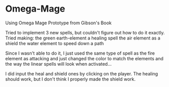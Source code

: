 # Omega-Mage
Using Omega Mage Prototype from Gibson's Book

Tried to implement 3 new spells, but couldn't figure out how to do it exactly.
Tried making:
  the green earth-element a healing spell
  the air element as a shield
  the water element to speed down a path
  
Since I wasn't able to do it, I just used the same type of spell as the fire element as attacking
and just changed the color to match the elements and the way the linear spells will look when activated...

I did input the heal and shield ones by clicking on the player. The healing should work, but I don't think I properly made the shield work.
